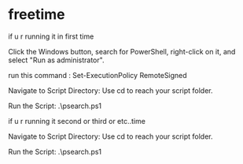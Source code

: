 # freetime
if u r running it in first time

Click the Windows button, search for PowerShell, right-click on it, and select "Run as administrator".

run this command : Set-ExecutionPolicy RemoteSigned

Navigate to Script Directory: Use cd to reach your script folder.

Run the Script:  .\psearch.ps1  

if u r running it second or third or etc..time

Navigate to Script Directory: Use cd to reach your script folder.

Run the Script:  .\psearch.ps1
